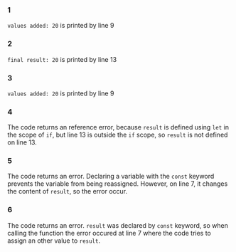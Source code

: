 ### 1

`values added: 20` is printed by line 9

### 2

`final result: 20` is printed by line 13

### 3

`values added: 20` is printed by line 9

### 4 

The code returns an reference error, because `result` is defined using `let` in the scope of `if`, but line 13 is outside the `if` scope, so `result` is not defined on line 13. 

### 5

The code returns an error. Declaring a variable with the `const` keyword prevents the variable from being reassigned. However, on line 7, it changes the content of `result`, so the error occur. 

### 6

The code returns an error. `result` was declared by `const` keyword, so when calling the function the error occured at line 7 where the code tries to assign an other value to `result`.
